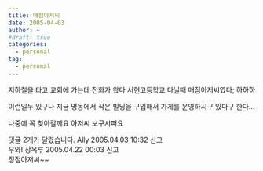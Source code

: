 ```yaml
---
title: 매점아저씨
date: 2005-04-03
author: ~
#draft: true
categories:
  - personal
tag:
  - personal
---
```




지하철을 타고 교회에 가는데 전화가 왔다
서현고등학교 다닐때 매점아저씨였다;
하하하

이런일두 있구나
지금 명동에서 작은 빌딩을 구입해서
가게를 운영하시구 있다구 한다...

나중에 꼭 찾아갈께요
아저씨 보구시퍼요


 댓글  2개가 달렸습니다.
 Ally 2005.04.03 10:32 신고   
우와!
 장옥루 2005.04.22 00:03 신고   
징점아저씨~~




